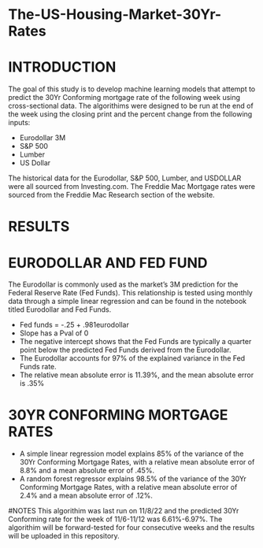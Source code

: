 # The-US-Housing-Market-30Yr-Rates

# INTRODUCTION
The goal of this study is to develop machine learning models that attempt to predict the 30Yr Conforming mortgage rate of the following week using cross-sectional data. The algorithims were designed to be run at the end of the week using the closing print and the percent change from the following inputs:
- Eurodollar 3M
- S&P 500
- Lumber
- US Dollar

The historical data for the Eurodollar, S&P 500, Lumber, and USDOLLAR were all sourced from Investing.com. The Freddie Mac Mortgage rates were sourced from the Freddie Mac Research section of the website.

# RESULTS
# EURODOLLAR AND FED FUND
The Eurodollar is commonly used as the market’s 3M prediction for the Federal Reserve Rate (Fed Funds). This relationship is tested using monthly data through a simple linear regression and can be found in the notebook titled Eurodollar and Fed Funds.
-	Fed funds = -.25 + .981eurodollar
-	Slope has a Pval of 0
-	The negative intercept shows that the Fed Funds are typically a quarter point below the predicted Fed Funds derived from the Eurodollar.
-	The Eurodollar accounts for 97% of the explained variance in the Fed Funds rate.
-	The relative mean absolute error is 11.39%, and the mean absolute error is .35%

# 30YR CONFORMING MORTGAGE RATES
- A simple linear regression model explains 85% of the variance of the 30Yr Conforming Mortgage Rates, with a relative mean absolute error of 8.8% and a mean absolute error of .45%. 
- A random forest regressor explains 98.5% of the variance of the 30Yr Conforming Mortgage Rates, with a relative mean absolute error of 2.4% and a mean absolute error of .12%.

#NOTES
This algorithim was last run on 11/8/22 and the predicted 30Yr Conforming rate for the week of 11/6-11/12 was 6.61%-6.97%. 
The algorithim will be forward-tested for four consecutive weeks and the results will be uploaded in this repository.

